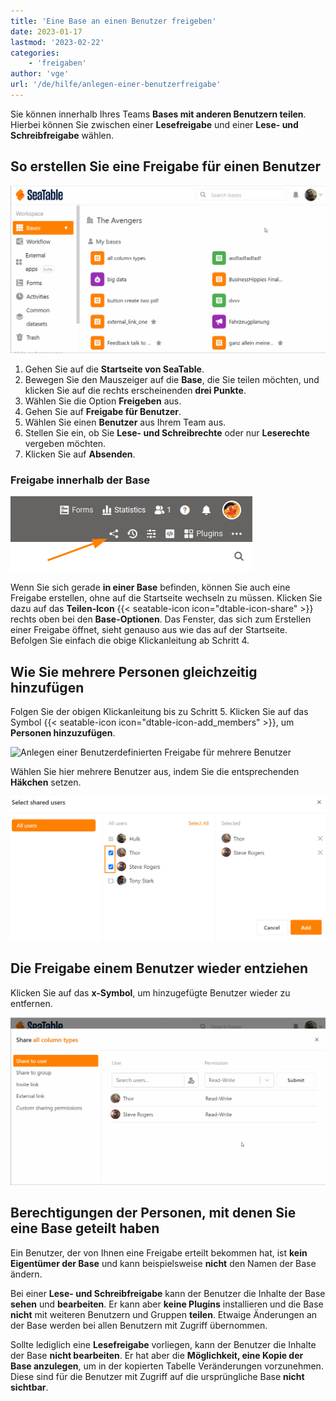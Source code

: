 ```yaml
---
title: 'Eine Base an einen Benutzer freigeben'
date: 2023-01-17
lastmod: '2023-02-22'
categories:
    - 'freigaben'
author: 'vge'
url: '/de/hilfe/anlegen-einer-benutzerfreigabe'
---
```


Sie können innerhalb Ihres Teams **Bases mit anderen Benutzern teilen**. Hierbei können Sie zwischen einer **Lesefreigabe** und einer **Lese- und Schreibfreigabe** wählen.

## So erstellen Sie eine Freigabe für einen Benutzer

![Anlegen einer Benutzerfreigabe](images/Anlegen-einer-Benutzerfreigabe.gif)

1. Gehen Sie auf die **Startseite von SeaTable**.
2. Bewegen Sie den Mauszeiger auf die **Base**, die Sie teilen möchten, und klicken Sie auf die rechts erscheinenden **drei Punkte**.
3. Wählen Sie die Option **Freigeben** aus.
4. Gehen Sie auf **Freigabe für Benutzer**.
5. Wählen Sie einen **Benutzer** aus Ihrem Team aus.
6. Stellen Sie ein, ob Sie **Lese- und Schreibrechte** oder nur **Leserechte** vergeben möchten.
7. Klicken Sie auf **Absenden**.

### Freigabe innerhalb der Base

![Freigabe innerhalb der Base](images/share-a-base.png)

Wenn Sie sich gerade **in einer Base** befinden, können Sie auch eine Freigabe erstellen, ohne auf die Startseite wechseln zu müssen. Klicken Sie dazu auf das **Teilen-Icon** {{< seatable-icon icon="dtable-icon-share" >}} rechts oben bei den **Base-Optionen**. Das Fenster, das sich zum Erstellen einer Freigabe öffnet, sieht genauso aus wie das auf der Startseite. Befolgen Sie einfach die obige Klickanleitung ab Schritt 4.

## Wie Sie mehrere Personen gleichzeitig hinzufügen

Folgen Sie der obigen Klickanleitung bis zu Schritt 5. Klicken Sie auf das Symbol {{< seatable-icon icon="dtable-icon-add\_members" >}}, um **Personen hinzuzufügen**.

![Anlegen einer Benutzerdefinierten Freigabe für mehrere Benutzer
](images/Anlegen-einer-Benutzerdefinierten-Freigabe.png)

Wählen Sie hier mehrere Benutzer aus, indem Sie die entsprechenden **Häkchen** setzen.

![](images/Anlegen-einer-Benutzerdefinierten-Freigabe-2.png)

## Die Freigabe einem Benutzer wieder entziehen

Klicken Sie auf das **x-Symbol**, um hinzugefügte Benutzer wieder zu entfernen.

![Entziehen einer Benutzerfreigabe](images/entziehen-einer-Benutzerfreigabe.gif)

## Berechtigungen der Personen, mit denen Sie eine Base geteilt haben

Ein Benutzer, der von Ihnen eine Freigabe erteilt bekommen hat, ist **kein Eigentümer der Base** und kann beispielsweise **nicht** den Namen der Base ändern.

Bei einer **Lese- und Schreibfreigabe** kann der Benutzer die Inhalte der Base **sehen** und **bearbeiten**. Er kann aber **keine Plugins** installieren und die Base **nicht** mit weiteren Benutzern und Gruppen **teilen**. Etwaige Änderungen an der Base werden bei allen Benutzern mit Zugriff übernommen.

Sollte lediglich eine **Lesefreigabe** vorliegen, kann der Benutzer die Inhalte der Base **nicht bearbeiten**. Er hat aber die **Möglichkeit, eine Kopie der Base anzulegen**, um in der kopierten Tabelle Veränderungen vorzunehmen. Diese sind für die Benutzer mit Zugriff auf die ursprüngliche Base **nicht sichtbar**.
